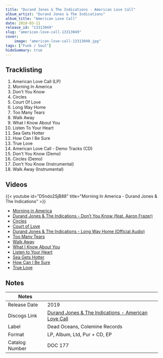```yaml
---
title: "Durand Jones & The Indications - American Love Call"
album_artist: "Durand Jones & The Indications"
album_title: "American Love Call"
date: 2019-03-11
release_id: "13313049"
slug: "american-love-call-13313049"
cover:
    image: "american-love-call-13313049.jpg"
tags: ["Funk / Soul"]
hideSummary: true
---
```


## Tracklisting
1. American Love Call (LP)
2. Morning In America
3. Don't You Know
4. Circles
5. Court Of Love
6. Long Way Home
7. Too Many Tears
8. Walk Away
9. What I Know About You
10. Listen To Your Heart
11. Sea Gets Hotter
12. How Can I Be Sure
13. True Love
14. American Love Call - Demo Tracks (CD)
15. Don't You Know (Demo)
16. Circles (Demo)
17. Don't You Know (Instrumental)
18. Walk Away (Instrumental)

## Videos
{{< youtube id="D5ndo2SjB88" title="Morning In America - Durand Jones & The Indications" >}}
- [Morning in America](https://www.youtube.com/watch?v=6vRLel-AjK4)
- [Durand Jones & The Indications - Don’t You Know (feat. Aaron Frazer)](https://www.youtube.com/watch?v=D2s5xuPwQhU)
- [Circles](https://www.youtube.com/watch?v=pmlO_Vbe4qs)
- [Court of Love](https://www.youtube.com/watch?v=MHu11yPdatg)
- [Durand Jones & The Indications - Long Way Home (Official Audio)](https://www.youtube.com/watch?v=o0P1dkvNSMI)
- [Too Many Tears](https://www.youtube.com/watch?v=YVgvEiE7Lwo)
- [Walk Away](https://www.youtube.com/watch?v=JRoQ3pU4i1k)
- [What I Know About You](https://www.youtube.com/watch?v=CN-GOo8BeF8)
- [Listen to Your Heart](https://www.youtube.com/watch?v=jcwF7WlqrN0)
- [Sea Gets Hotter](https://www.youtube.com/watch?v=HGKwkYpB3fI)
- [How Can I Be Sure](https://www.youtube.com/watch?v=Ouut4xyeOIU)
- [True Love](https://www.youtube.com/watch?v=L8demwJ3318)

## Notes

| Notes          |             |
| ---------------| ----------- |
| Release Date   | 2019 |
| Discogs Link   | [Durand Jones & The Indications - American Love Call](https://www.discogs.com/release/13313049) |
| Label          | Dead Oceans, Colemine Records |
| Format         | LP, Album, Ltd, Pur + CD, EP |
| Catalog Number | DOC 177 |

